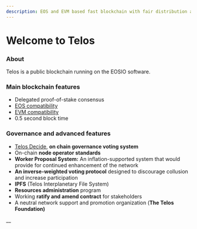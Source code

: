 ```yaml
---
description: EOS and EVM based fast blockchain with fair distribution and governance
---
```


# Welcome to Telos

### About

Telos is a public blockchain running on the EOSIO software.

### Main blockchain features

* Delegated proof-of-stake consensus
* [EOS compatibility](developers/platform/overview/)
* [EVM compatibility](evm/about-ethereum-virtual-machine.md)
* 0.5 second block time

### Governance and advanced features

* [Telos Decide](developers/telos_contracts/telos-decide/), **on chain governance voting system**
* On-chain **node operator standards** 
* **Worker Proposal System:** An inflation-supported system that would provide for continued enhancement of the network
* **An inverse-weighted voting protocol** designed to discourage collusion and increase participation
* **IPFS** \(Telos Interplanetary File System\)
* **Resources administration** program
* Working **ratify and amend contract** for stakeholders
* A neutral network support and promotion organization \(**The Telos Foundation\)**



\_\_


